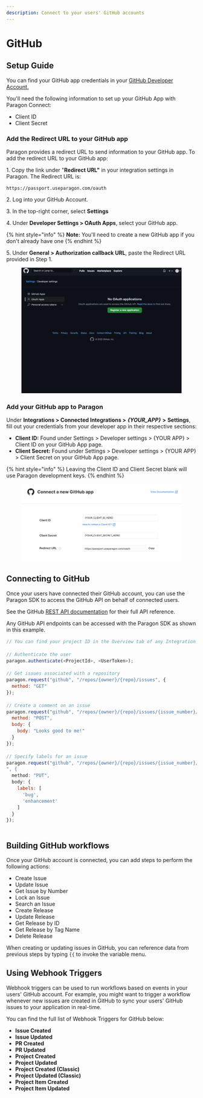 ```yaml
---
description: Connect to your users' GitHub accounts
---
```


# GitHub

## Setup Guide

You can find your GitHub app credentials in your [GitHub Developer Account.](https://docs.github.com/en/rest)

You'll need the following information to set up your GitHub App with Paragon Connect:

* Client ID
* Client Secret

### Add the Redirect URL to your GitHub app

Paragon provides a redirect URL to send information to your GitHub app. To add the redirect URL to your GitHub app:

1\. Copy the link under "**Redirect URL"** in your integration settings in Paragon. The Redirect URL is:

```
https://passport.useparagon.com/oauth
```

2\. Log into your GitHub Account.

3\. In the top-right corner, select **Settings**

4\. Under **Developer Settings > OAuth Apps**, select your GitHub app.

{% hint style="info" %}
**Note:** You'll need to create a new GitHub app if you don't already have one
{% endhint %}

5\. Under **General >  Authorization callback URL**, paste the Redirect URL provided in Step 1.

<figure><img src="../../.gitbook/assets/Adding the Redirect URL to your GitHub application for Paragon Connect.gif" alt=""><figcaption></figcaption></figure>

### Add your GitHub app to Paragon

Under **Integrations > Connected Integrations >** _**{YOUR\_APP}**_ **>** **Settings**, fill out your credentials from your developer app in their respective sections:

* **Client ID:** Found under Settings > Developer settings > {YOUR APP} > Client ID on your GitHub App page.
* **Client Secret:** Found under Settings > Developer settings > {YOUR APP} > Client Secret on your GitHub App page.

{% hint style="info" %}
Leaving the Client ID and Client Secret blank will use Paragon development keys.
{% endhint %}

<figure><img src="../../.gitbook/assets/Connecting your GitHub app to Paragon Connect.png" alt=""><figcaption></figcaption></figure>

## Connecting to GitHub

Once your users have connected their GitHub account, you can use the Paragon SDK to access the GitHub API on behalf of connected users.

See the GitHub [REST API documentation](https://docs.github.com/en/rest) for their full API reference.

Any GitHub API endpoints can be accessed with the Paragon SDK as shown in this example.

```javascript
// You can find your project ID in the Overview tab of any Integration

// Authenticate the user
paragon.authenticate(<ProjectId>, <UserToken>);
            
// Get issues associated with a repository
paragon.request("github", "/repos/{owner}/{repo}/issues", {
  method: "GET"
});

// Create a comment on an issue
paragon.request("github", "/repos/{owner}/{repo}/issues/{issue_number}/comments", {
  method: "POST",
  body: {
    body: "Looks good to me!"
  }
});

// Specify labels for an issue
paragon.request("github", "/repos/{owner}/{repo}/issues/{issue_number}/labels
", {
  method: "PUT",
  body: {
    labels: [
      'bug',
      'enhancement'
    ]
  }
});
  
```

## Building GitHub workflows

Once your GitHub account is connected, you can add steps to perform the following actions:

* Create Issue
* Update Issue
* Get Issue by Number
* Lock an Issue
* Search an Issue
* Create Release
* Update Release
* Get Release by ID
* Get Release by Tag Name
* Delete Release

When creating or updating issues in GitHub, you can reference data from previous steps by typing `{{` to invoke the variable menu.

## Using Webhook Triggers

Webhook triggers can be used to run workflows based on events in your users' GitHub account. For example, you might want to trigger a workflow whenever new issues are created in GitHub to sync your users' GitHub issues to your application in real-time.

You can find the full list of Webhook Triggers for GitHub below:

* **Issue Created**
* **Issue Updated**
* **PR Created**
* **PR Updated**
* **Project Created**
* **Project Updated**
* **Project Created (Classic)**
* **Project Updated (Classic)**
* **Project Item Created**
* **Project Item Updated**

